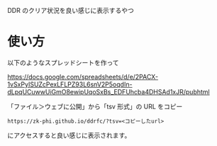 DDR のクリア状況を良い感じに表示するやつ

# 使い方

以下のようなスプレッドシートを作って

https://docs.google.com/spreadsheets/d/e/2PACX-1vSxPyISUZcPexLFLPZ93L6snV2P5oqdIn-dLpqUCuwwUiGmO8ewipUqoSxBs_EDFUhcba4DHSAd1xJR/pubhtml

「ファイル＞ウェブに公開」から「tsv 形式」の URL をコピー

```
https://zk-phi.github.io/ddrfc/?tsv=<コピーしたurl>
```

にアクセスすると良い感じに表示されます。
